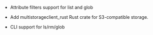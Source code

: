 <!-- To avoid merge conflicts, add items at an arbitrary place in the list. -->


- Attribute filters support for list and glob
- Add multistorageclient_rust Rust crate for S3-compatible storage.

- CLI support for ls/rm/glob